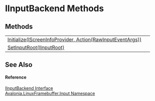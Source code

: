# IInputBackend Methods




## Methods
<table>
<tr>
<td><a href="M_Avalonia_LinuxFramebuffer_Input_IInputBackend_Initialize">Initialize(IScreenInfoProvider, Action(RawInputEventArgs))</a></td>
<td> </td>
</tr>
<tr>
<td><a href="M_Avalonia_LinuxFramebuffer_Input_IInputBackend_SetInputRoot">SetInputRoot(IInputRoot)</a></td>
<td> </td>
</tr>
</table>

## See Also


#### Reference
<a href="T_Avalonia_LinuxFramebuffer_Input_IInputBackend">IInputBackend Interface</a>  
<a href="N_Avalonia_LinuxFramebuffer_Input">Avalonia.LinuxFramebuffer.Input Namespace</a>  


